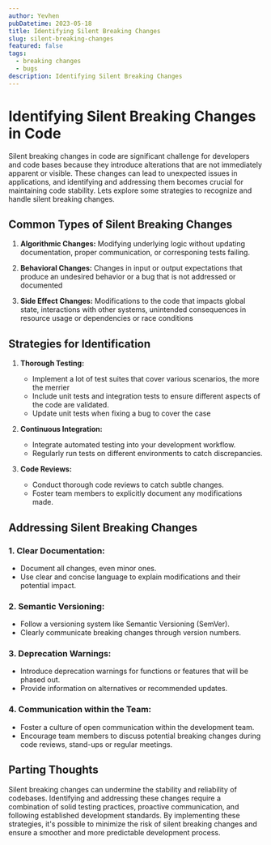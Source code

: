 ```yaml
---
author: Yevhen
pubDatetime: 2023-05-18
title: Identifying Silent Breaking Changes
slug: silent-breaking-changes
featured: false
tags:
  - breaking changes
  - bugs
description: Identifying Silent Breaking Changes
---
```


# Identifying Silent Breaking Changes in Code

Silent breaking changes in code are significant challenge for developers and code bases because they introduce alterations that are not immediately apparent or visible.
These changes can lead to unexpected issues in applications, and identifying and addressing them becomes crucial for maintaining code stability. Lets explore some strategies to recognize and handle silent breaking changes.

## Common Types of Silent Breaking Changes

1. **Algorithmic Changes:**
   Modifying underlying logic without updating documentation, proper communication, or corresponing tests failing.

2. **Behavioral Changes:**
   Changes in input or output expectations that produce an undesired behavior or a bug that is not addressed or documented

3. **Side Effect Changes:**
   Modifications to the code that impacts global state, interactions with other systems, unintended consequences in resource usage or dependencies or race conditions

## Strategies for Identification

1. **Thorough Testing:**

   - Implement a lot of test suites that cover various scenarios, the more the merrier
   - Include unit tests and integration tests to ensure different aspects of the code are validated.
   - Update unit tests when fixing a bug to cover the case

2. **Continuous Integration:**

   - Integrate automated testing into your development workflow.
   - Regularly run tests on different environments to catch discrepancies.

3. **Code Reviews:**
   - Conduct thorough code reviews to catch subtle changes.
   - Foster team members to explicitly document any modifications made.

## Addressing Silent Breaking Changes

### 1. **Clear Documentation:**

- Document all changes, even minor ones.
- Use clear and concise language to explain modifications and their potential impact.

### 2. **Semantic Versioning:**

- Follow a versioning system like Semantic Versioning (SemVer).
- Clearly communicate breaking changes through version numbers.

### 3. **Deprecation Warnings:**

- Introduce deprecation warnings for functions or features that will be phased out.
- Provide information on alternatives or recommended updates.

### 4. **Communication within the Team:**

- Foster a culture of open communication within the development team.
- Encourage team members to discuss potential breaking changes during code reviews, stand-ups or regular meetings.

## Parting Thoughts

Silent breaking changes can undermine the stability and reliability of codebases. Identifying and addressing these changes require a combination of solid testing practices, proactive communication, and following established development standards. By implementing these strategies, it's possible to minimize the risk of silent breaking changes and ensure a smoother and more predictable development process.
